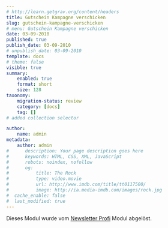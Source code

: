 ```yaml
---
# http://learn.getgrav.org/content/headers
title: Gutschein Kampagne verschicken
slug: gutschein-kampagne-verschicken
# menu: Gutschein Kampagne verschicken
date: 03-09-2010
published: true
publish_date: 03-09-2010
# unpublish_date: 03-09-2010
template: docs
# theme: false
visible: true
summary:
    enabled: true
    format: short
    size: 128
taxonomy:
    migration-status: review
    category: [docs]
    tag: []
# added collection selector

author:
    name: admin
metadata:
    author: admin
#      description: Your page description goes here
#      keywords: HTML, CSS, XML, JavaScript
#      robots: noindex, nofollow
#      og:
#          title: The Rock
#          type: video.movie
#          url: http://www.imdb.com/title/tt0117500/
#          image: http://ia.media-imdb.com/images/rock.jpg
#  cache_enable: false
#  last_modified: true
---
```


Dieses Modul wurde vom [Newsletter Profi](http://www.mailbeez.de/dokumentation/mailbeez/newsletter/) Modul abgelöst.
